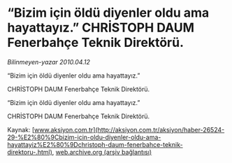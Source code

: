 # “Bizim için öldü diyenler oldu ama hayattayız.” CHRİSTOPH DAUM Fenerbahçe Teknik Direktörü.

*Bilinmeyen-yazar 2010.04.12*

<font class="agenda2NewsSpot">
 “Bizim için öldü diyenler oldu ama hayattayız.”

CHRİSTOPH DAUM Fenerbahçe Teknik Direktörü.
</font>
<font class="newsDetail">
 <p class="MsoNormal">
  “Bizim için öldü diyenler oldu ama hayattayız.”
 </p>
 <p class="MsoNormal">
 </p>
 <p class="MsoNormal">
  CHRİSTOPH DAUM Fenerbahçe Teknik Direktörü.
 </p>
</font>

Kaynak: [www.aksiyon.com.tr](http://aksiyon.com.tr/aksiyon/haber-26524-29-%E2%80%9Cbizim-icin-oldu-diyenler-oldu-ama-hayattayiz%E2%80%9Dchristoph-daum-fenerbahce-teknik-direktoru-.html), [web.archive.org (arşiv bağlantısı)](http://web.archive.org/web/20101209220934/http://aksiyon.com.tr/aksiyon/haber-26524-29-%E2%80%9Cbizim-icin-oldu-diyenler-oldu-ama-hayattayiz%E2%80%9Dchristoph-daum-fenerbahce-teknik-direktoru-.html)
